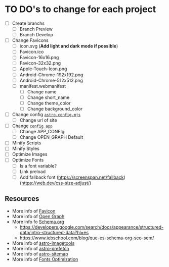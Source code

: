 # **TO DO's to change for each project**

- [ ] Create branchs
  - [ ] Branch Preview
  - [ ] Branch Develop

- [ ] Change Favicons
  - [ ] icon.svg (**Add light and dark mode if possible**)
  - [ ] Favicon.ico
  - [ ] Favicon-16x16.png
  - [ ] Favicon-32x32.png
  - [ ] Apple-Touch-Icon.png
  - [ ] Android-Chrome-192x192.png
  - [ ] Android-Chrome-512x512.png
  - [ ] manifest.webmanifest
    - [ ] Change name
    - [ ] Change short_name
    - [ ] Change theme_color
    - [ ] Change background_color
- [ ] Change config [`astro.config.mjs`](./astro.config.mjs)
  - [ ] Change url of site
- [ ] Change [`config app`](./config/)
  - [ ] Change APP_CONFIg
  - [ ] Change OPEN_GRAPH Default
- [ ] Minify Scripts
- [ ] Minify Styles
- [ ] Optimize Images
- [ ] Optimize Fonts
  - [ ] Is a font variable?
  - [ ] Link preload
  - [ ] Add fallback font (<https://screenspan.net/fallback>) (<https://web.dev/css-size-adjust/>)

## **Resources**

- More info of [Favicon](https://evilmartians.com/chronicles/how-to-favicon-in-2021-six-files-that-fit-most-needs)
- More info of [Open Graph](https://simplified.com/blog/design/open-graph-image-everything-you-need-to-know/)
- More info fo [Schema.org](https://schema.org/docs/gs.html)
  - <https://developers.google.com/search/docs/appearance/structured-data/intro-structured-data?hl=es>
  - <https://www.iebschool.com/blog/que-es-schema-org-seo-sem/>
- More info of [astro-imagetools](https://astro-imagetools-docs.vercel.app/)
- More info of [astro-prefetch](https://docs.astro.build/en/guides/integrations-guide/prefetch/)
- More info of [astro-sitemap](https://docs.astro.build/en/guides/integrations-guide/sitemap/)
- More info of [Fonts Optimization](https://www.youtube.com/watch?v=G0cOQ79WKZE)
